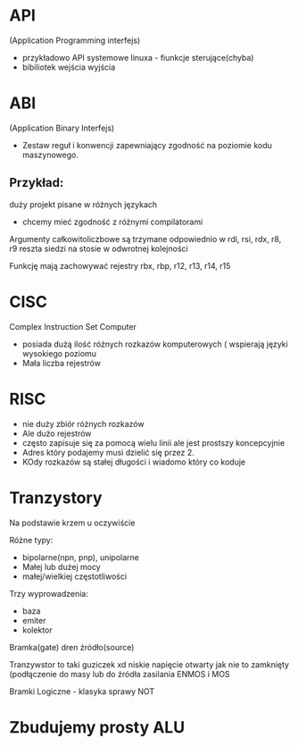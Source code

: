# API
(Application Programming interfejs)
- przykładowo API systemowe linuxa - fiunkcje sterujące(chyba)
- bibiliotek wejścia wyjścia

# ABI
(Application Binary Interfejs)
- Zestaw reguł i konwencji zapewniający zgodność  na poziomie kodu maszynowego.
## Przykład:
duży projekt pisane w różnych językach
- chcemy mieć zgodność z różnymi compilatorami 

Argumenty całkowitoliczbowe są trzymane odpowiednio w rdi, rsi, rdx, r8, r9
reszta siedzi na stosie w odwrotnej kolejności

Funkcję mają zachowywać rejestry rbx, rbp, r12, r13, r14, r15

# CISC
Complex Instruction Set Computer
- posiada dużą ilość różnych rozkazów komputerowych ( wspierają języki wysokiego poziomu
- Mała liczba rejestrów


# RISC
- nie duży zbiór różnych rozkazów
- Ale dużo rejestrów
- często zapisuje się za pomocą wielu linii ale jest prostszy koncepcyjnie
- Adres który podajemy musi dzielić się przez 2.
- KOdy rozkazów są stałej długości i wiadomo który co koduje 



# Tranzystory 
Na podstawie krzem u oczywiście

Różne typy:

- bipolarne(npn, pnp), unipolarne
- Małej lub dużej mocy 
- małej/wielkiej częstotliwości

Trzy wyprowadzenia:
- baza
- emiter
- kolektor

Bramka(gate) dren źródło(source)

Tranzywstor to taki guziczek xd
niskie napięcie otwarty jak nie to zamknięty (podłączenie do masy lub do źródła zasilania
ENMOS i MOS

Bramki Logiczne - klasyka sprawy
NOT
 
# Zbudujemy prosty  ALU

 
